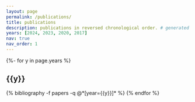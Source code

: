 ```yaml
---
layout: page
permalink: /publications/
title: publications
description: publications in reversed chronological order. # generated by jekyll-scholar.
years: [2024, 2023, 2020, 2017]
nav: true
nav_order: 1
---
```

<!-- _pages/publications.md -->
<div class="publications">

{%- for y in page.years %}
  <h2 class="year">{{y}}</h2>
  {% bibliography -f papers -q @*[year={{y}}]* %}
{% endfor %}

</div>
